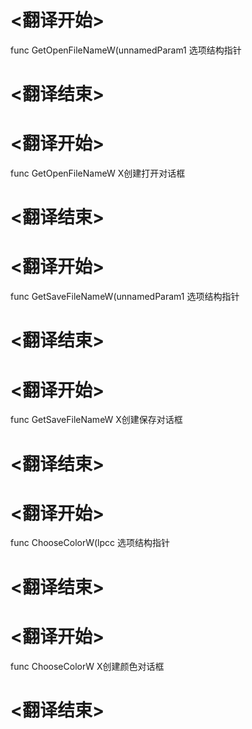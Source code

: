 
# <翻译开始>
func GetOpenFileNameW(unnamedParam1
选项结构指针
# <翻译结束>

# <翻译开始>
func GetOpenFileNameW
X创建打开对话框
# <翻译结束>


# <翻译开始>
func GetSaveFileNameW(unnamedParam1
选项结构指针
# <翻译结束>

# <翻译开始>
func GetSaveFileNameW
X创建保存对话框
# <翻译结束>


# <翻译开始>
func ChooseColorW(lpcc
选项结构指针
# <翻译结束>

# <翻译开始>
func ChooseColorW
X创建颜色对话框
# <翻译结束>

